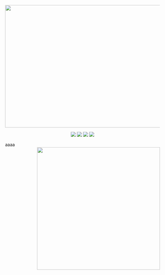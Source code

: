 <img width="900" height="400" src="https://i.imgur.com/PW97SDw.png">

<br/>
  
<div align="center">

  [![](https://img.shields.io/badge/LinkedIn-0077B5?style=for-the-badge&logo=linkedin&logoColor=white)](https://www.linkedin.com/in/vinicius-benfica/)
  [![](https://img.shields.io/badge/Instagram-E4405F?style=for-the-badge&logo=instagram&logoColor=white)](https://www.instagram.com/vb_benfica/)
  [![](https://img.shields.io/badge/Twitter-1DA1F2?style=for-the-badge&logo=twitter&logoColor=white)](https://twitter.com/VBbenfica)
  [![](https://img.shields.io/badge/Facebook-1877F2?style=for-the-badge&logo=facebook&logoColor=white)](https://www.facebook.com/Vinicius.Benfica.Ruy)
</div>

<div>
  <!-- <div align="left">

  ### Languages
  [![My Skills](https://skillicons.dev/icons?i=js,ts&theme=dark&&perline=5)](https://skillicons.dev)

  ### Front-End
  [![My Skills](https://skillicons.dev/icons?i=nextjs,react,vue,tailwind,bootstrap,jquery,html,css,sass,styledcomponents&theme=dark&&perline=5)](https://skillicons.dev)

  ### Back-End
  [![My Skills](https://skillicons.dev/icons?i=nestjs,nodejs&theme=dark)](https://skillicons.dev)

  ### Tests
  [![My Skills](https://skillicons.dev/icons?i=jest,vitest&theme=dark)](https://skillicons.dev)

  ### Others
  [![My Skills](https://skillicons.dev/icons?i=docker,git,vite&theme=dark)](https://skillicons.dev)
  </div> -->

  <div>
  aaaa</div>

  <div align="right" ">
  <img height="400" widht="400" src="https://i.pinimg.com/originals/5e/b1/16/5eb11602ed6c805919e0842d1b70cc9a.gif">
  <div

</div>

